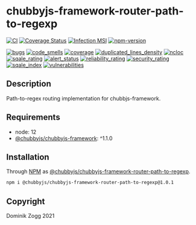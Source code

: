 # chubbyjs-framework-router-path-to-regexp

[![CI](https://github.com/chubbyjs/chubbyjs-framework-router-path-to-regexp/workflows/CI/badge.svg?branch=master)](https://github.com/chubbyjs/chubbyjs-framework-router-path-to-regexp/actions?query=workflow%3ACI)
[![Coverage Status](https://coveralls.io/repos/github/chubbyjs/chubbyjs-framework-router-path-to-regexp/badge.svg?branch=master)](https://coveralls.io/github/chubbyjs/chubbyjs-framework-router-path-to-regexp?branch=master)
[![Infection MSI](https://badge.stryker-mutator.io/github.com/chubbyjs/chubbyjs-framework-router-path-to-regexp/master)](https://dashboard.stryker-mutator.io/reports/github.com/chubbyjs/chubbyjs-framework-router-path-to-regexp/master)
[![npm-version](https://img.shields.io/npm/v/@chubbyjs/chubbyjs-framework-router-path-to-regexp.svg)](https://www.npmjs.com/package/@chubbyjs/chubbyjs-framework-router-path-to-regexp)

[![bugs](https://sonarcloud.io/api/project_badges/measure?project=chubbyjs_chubbyjs-framework-router-path-to-regexp&metric=bugs)](https://sonarcloud.io/dashboard?id=chubbyjs_chubbyjs-framework-router-path-to-regexp)
[![code_smells](https://sonarcloud.io/api/project_badges/measure?project=chubbyjs_chubbyjs-framework-router-path-to-regexp&metric=code_smells)](https://sonarcloud.io/dashboard?id=chubbyjs_chubbyjs-framework-router-path-to-regexp)
[![coverage](https://sonarcloud.io/api/project_badges/measure?project=chubbyjs_chubbyjs-framework-router-path-to-regexp&metric=coverage)](https://sonarcloud.io/dashboard?id=chubbyjs_chubbyjs-framework-router-path-to-regexp)
[![duplicated_lines_density](https://sonarcloud.io/api/project_badges/measure?project=chubbyjs_chubbyjs-framework-router-path-to-regexp&metric=duplicated_lines_density)](https://sonarcloud.io/dashboard?id=chubbyjs_chubbyjs-framework-router-path-to-regexp)
[![ncloc](https://sonarcloud.io/api/project_badges/measure?project=chubbyjs_chubbyjs-framework-router-path-to-regexp&metric=ncloc)](https://sonarcloud.io/dashboard?id=chubbyjs_chubbyjs-framework-router-path-to-regexp)
[![sqale_rating](https://sonarcloud.io/api/project_badges/measure?project=chubbyjs_chubbyjs-framework-router-path-to-regexp&metric=sqale_rating)](https://sonarcloud.io/dashboard?id=chubbyjs_chubbyjs-framework-router-path-to-regexp)
[![alert_status](https://sonarcloud.io/api/project_badges/measure?project=chubbyjs_chubbyjs-framework-router-path-to-regexp&metric=alert_status)](https://sonarcloud.io/dashboard?id=chubbyjs_chubbyjs-framework-router-path-to-regexp)
[![reliability_rating](https://sonarcloud.io/api/project_badges/measure?project=chubbyjs_chubbyjs-framework-router-path-to-regexp&metric=reliability_rating)](https://sonarcloud.io/dashboard?id=chubbyjs_chubbyjs-framework-router-path-to-regexp)
[![security_rating](https://sonarcloud.io/api/project_badges/measure?project=chubbyjs_chubbyjs-framework-router-path-to-regexp&metric=security_rating)](https://sonarcloud.io/dashboard?id=chubbyjs_chubbyjs-framework-router-path-to-regexp)
[![sqale_index](https://sonarcloud.io/api/project_badges/measure?project=chubbyjs_chubbyjs-framework-router-path-to-regexp&metric=sqale_index)](https://sonarcloud.io/dashboard?id=chubbyjs_chubbyjs-framework-router-path-to-regexp)
[![vulnerabilities](https://sonarcloud.io/api/project_badges/measure?project=chubbyjs_chubbyjs-framework-router-path-to-regexp&metric=vulnerabilities)](https://sonarcloud.io/dashboard?id=chubbyjs_chubbyjs-framework-router-path-to-regexp)

## Description

Path-to-regex routing implementation for chubbjs-framework.

## Requirements

 * node: 12
* [@chubbyjs/chubbyjs-framework][2]: ^1.1.0

## Installation

Through [NPM](https://www.npmjs.com) as [@chubbyjs/chubbyjs-framework-router-path-to-regexp][1].

```sh
npm i @chubbyjs/chubbyjs-framework-router-path-to-regexp@1.0.1
```

## Copyright

Dominik Zogg 2021

[1]: https://www.npmjs.com/package/@chubbyjs/chubbyjs-framework-router-path-to-regexp
[2]: https://www.npmjs.com/package/@chubbyjs/chubbyjs-framework

